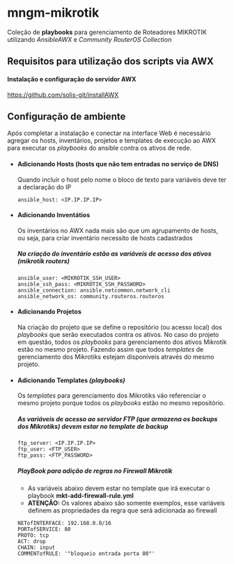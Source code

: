 # mngm-mikrotik
Coleção de **playbooks** para gerenciamento de Roteadores MIKROTIK utilizando *AnsibleAWX* e *Community RouterOS Collection*

## Requisitos para utilização dos scripts via AWX

####  Instalação e configuração do servidor AWX

https://github.com/solis-git/installAWX

## Configuração de ambiente

Após completar a instalação e conectar na interface Web é necessário agregar os hosts, inventários, projetos e templates de execução ao AWX para executar os *playbooks* do ansible contra os ativos de rede.


- #### Adicionando Hosts (hosts que não tem entradas no serviço de DNS)

  Quando incluir o host pelo nome o bloco de texto para variáveis deve ter a declaração do IP 

   `ansible_host: <IP.IP.IP.IP>`


- #### Adicionando Inventátios

  Os inventários no AWX nada mais são que um agrupamento de hosts, ou seja, para criar inventário necessito de hosts cadastrados

  ##### Na criação do inventário estão as variáveis de acesso dos ativos (mikrotik routers)
  ```
  ansible_user: <MIKROTIK_SSH_USER>
  ansible_ssh_pass: <MIKROTIK_SSH_PASSWORD>
  ansible_connection: ansible.netcommon.network_cli
  ansible_network_os: community.routeros.routeros
  ```

- #### Adicionando Projetos
  
  Na criação do projeto que se define o repositório (ou acesso local) dos *playbooks* que serão executados contra os ativos. No caso do projeto em questão, todos os *playbooks* para gerenciamento dos ativos Mikrotik estão no mesmo projeto. Fazendo assim que todos *templates* de gerenciamento dos Mikrotiks estejam disponíveis através do mesmo projeto.


- #### Adicionando Templates *(playbooks)*
  
  Os *templates* para gerenciamento dos Mikrotiks vão referenciar o mesmo projeto porque todos os *playbooks* estão no mesmo repositório. 
  
  ##### As variáveis de acesso ao servidor FTP (que armazena os backups dos Mikrotiks) devem estar no *template de backup*
  ```
  ftp_server: <IP.IP.IP.IP>
  ftp_user: <FTP_USER>
  ftp_pass: <FTP_PASSWORD>
  ```
  
  ##### PlayBook para adição de regras no Firewall Mikrotik
  - As variáveis abaixo devem estar no template que irá executar o playbook **mkt-add-firewall-rule.yml**
  - **ATENÇÃO:** Os valores abaixo são somente exemplos, esse variáveis definem as propriedades da regra que será adicionada ao firewall

  ```
  NETofINTERFACE: 192.168.0.0/16
  PORTofSERVICE: 80
  PROTO: tcp
  ACT: drop
  CHAIN: input
  COMMENTofRULE: '"bloqueio entrada porta 80"'
  ```
